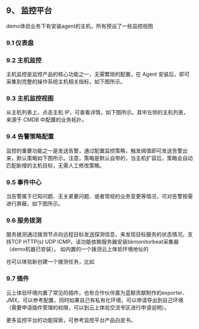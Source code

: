 ## 9、 监控平台

demo体验业务下有安装agent的主机，所有预设了一些监控视图
### 9.1 仪表盘

### 9.2 主机监控
主机监控是监控产品的核心功能之一，无需繁琐的配置，在 Agent 安装后，即可采集到完整的操作系统主机相关指标，如下图所示。

### 9.3 主机监控视图
从主机列表上，点击主机 IP，可查看详情，如下图所示。其中左侧的主机列表，来源于 CMDB 中配置的业务拓扑。


### 9.4 告警策略配置
监控的重要功能之一是发送告警，通过配置监控策略，触发阈值即可发送告警出来，默认策略如下图所示。注意，策略是默认自带的，当主机扩容后，策略会自动匹配新增的主机目标，无需人工修改策略。

### 9.5 事件中心
当告警属于已知问题、无关紧要问题、或者常规的业务变更等情况，可对告警按需进行屏蔽，如下图所示。

### 9.6 服务拨测
服务拨测通过拨测节点向远程目标发送探测信息，来发现目标服务的状态情况。支持TCP HTTP(s) UDP ICMP。该功能依赖服务器安装bkmonitorbeat采集器（demo机器已安装）。
如内置的一个拨测云上体验环境地址的

也可以体验新创建一个拨测任务，比如

### 9.7 插件
云上体验环境内置了常见的插件，也有合作伙伴嘉为蓝鲸贡献制作的exporter、JMX，可以参考配置，同时如果自己有私有化环境，可以申请导出到自己环境（需要申请插件管理的权限，可以到云上体验交流专区进行申请说明）。


更多监控平台的功能探索，可参考监控平台产品白皮书。